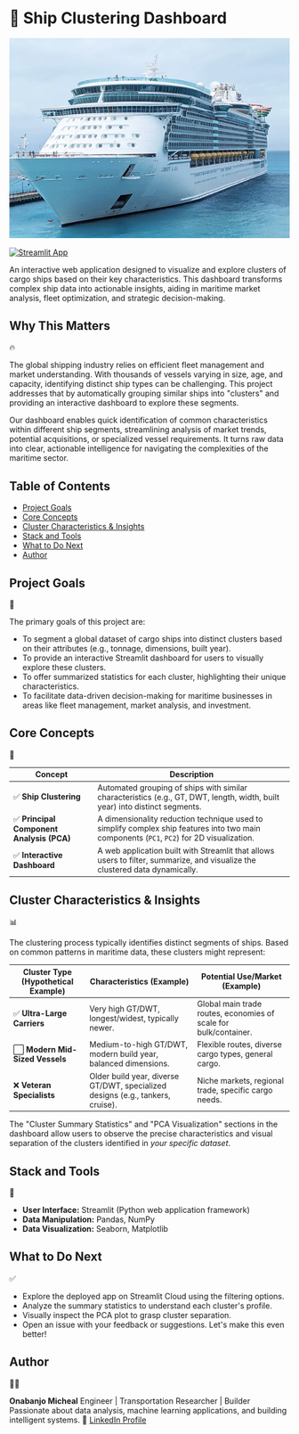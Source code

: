 # 🚢 Ship Clustering Dashboard

![Vacation Image](https://github.com/Onabanjomicheal/Cargo-Ship-Dashboard/blob/main/Vacation.png)


[![Streamlit App](https://static.streamlit.io/badges/streamlit_badge_black_white.svg)](https://share.streamlit.io/Onabanjomicheal/Cargo-Ship-Dashboard/main/app.py)

An interactive web application designed to visualize and explore clusters of cargo ships based on their key characteristics. This dashboard transforms complex ship data into actionable insights, aiding in maritime market analysis, fleet optimization, and strategic decision-making.

## Why This Matters
🔥

The global shipping industry relies on efficient fleet management and market understanding. With thousands of vessels varying in size, age, and capacity, identifying distinct ship types can be challenging. This project addresses that by automatically grouping similar ships into "clusters" and providing an interactive dashboard to explore these segments.

Our dashboard enables quick identification of common characteristics within different ship segments, streamlining analysis of market trends, potential acquisitions, or specialized vessel requirements. It turns raw data into clear, actionable intelligence for navigating the complexities of the maritime sector.

## Table of Contents

- [Project Goals](#project-goals)
- [Core Concepts](#core-concepts)
- [Cluster Characteristics & Insights](#cluster-characteristics--insights)
- [Stack and Tools](#stack-and-tools)
- [What to Do Next](#what-to-do-next)
- [Author](#author)

## Project Goals
🎯

The primary goals of this project are:

- To segment a global dataset of cargo ships into distinct clusters based on their attributes (e.g., tonnage, dimensions, built year).
- To provide an interactive Streamlit dashboard for users to visually explore these clusters.
- To offer summarized statistics for each cluster, highlighting their unique characteristics.
- To facilitate data-driven decision-making for maritime businesses in areas like fleet management, market analysis, and investment.

## Core Concepts
🧠

| Concept | Description |
| --------------------- | ------------------------------------------------------------------------------------------------------------- |
| ✅ **Ship Clustering** | Automated grouping of ships with similar characteristics (e.g., GT, DWT, length, width, built year) into distinct segments. |
| ✅ **Principal Component Analysis (PCA)** | A dimensionality reduction technique used to simplify complex ship features into two main components (`PC1`, `PC2`) for 2D visualization. |
| ✅ **Interactive Dashboard** | A web application built with Streamlit that allows users to filter, summarize, and visualize the clustered data dynamically. |

## Cluster Characteristics & Insights
📊

The clustering process typically identifies distinct segments of ships. Based on common patterns in maritime data, these clusters might represent:

| Cluster Type (Hypothetical Example) | Characteristics (Example) | Potential Use/Market (Example) |
|---|---|---|
| ✅ **Ultra-Large Carriers** | Very high GT/DWT, longest/widest, typically newer. | Global main trade routes, economies of scale for bulk/container. |
| ⬜ **Modern Mid-Sized Vessels** | Medium-to-high GT/DWT, modern build year, balanced dimensions. | Flexible routes, diverse cargo types, general cargo. |
| ❌ **Veteran Specialists** | Older build year, diverse GT/DWT, specialized designs (e.g., tankers, cruise). | Niche markets, regional trade, specific cargo needs. |

The "Cluster Summary Statistics" and "PCA Visualization" sections in the dashboard allow users to observe the precise characteristics and visual separation of the clusters identified in *your specific dataset*.

## Stack and Tools
🧰

- **User Interface:** Streamlit (Python web application framework)
- **Data Manipulation:** Pandas, NumPy
- **Data Visualization:** Seaborn, Matplotlib

## What to Do Next
✅

- Explore the deployed app on Streamlit Cloud using the filtering options.
- Analyze the summary statistics to understand each cluster's profile.
- Visually inspect the PCA plot to grasp cluster separation.
- Open an issue with your feedback or suggestions. Let's make this even better!

## Author
👨‍💻

**Onabanjo Micheal**
Engineer | Transportation Researcher | Builder
Passionate about data analysis, machine learning applications, and building intelligent systems.
🔗 [LinkedIn Profile](https://www.linkedin.com/in/micheal-onabanjo/)
